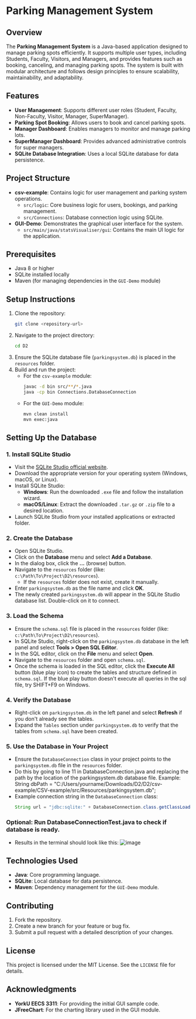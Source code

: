 # Parking Management System

## Overview
The **Parking Management System** is a Java-based application designed to manage parking spots efficiently. It supports multiple user types, including Students, Faculty, Visitors, and Managers, and provides features such as booking, canceling, and managing parking spots. The system is built with modular architecture and follows design principles to ensure scalability, maintainability, and adaptability.

## Features
- **User Management**: Supports different user roles (Student, Faculty, Non-Faculty, Visitor, Manager, SuperManager).
- **Parking Spot Booking**: Allows users to book and cancel parking spots.
- **Manager Dashboard**: Enables managers to monitor and manage parking lots.
- **SuperManager Dashboard**: Provides advanced administrative controls for super managers.
- **SQLite Database Integration**: Uses a local SQLite database for data persistence.

## Project Structure
- **csv-example**: Contains logic for user management and parking system operations.
  - `src/logic`: Core business logic for users, bookings, and parking management.
  - `src/Connections`: Database connection logic using SQLite.
- **GUI-Demo**: Demonstrates the graphical user interface for the system.
  - `src/main/java/statsVisualiser/gui`: Contains the main UI logic for the application.

## Prerequisites
- Java 8 or higher
- SQLite installed locally
- Maven (for managing dependencies in the `GUI-Demo` module)

## Setup Instructions
1. Clone the repository:
   ```bash
   git clone <repository-url>
   ```
2. Navigate to the project directory:
   ```bash
   cd D2
   ```
3. Ensure the SQLite database file (`parkingsystem.db`) is placed in the `resources` folder.
4. Build and run the project:
   - For the `csv-example` module:
     ```bash
     javac -d bin src/**/*.java
     java -cp bin Connections.DatabaseConnection
     ```
   - For the `GUI-Demo` module:
     ```bash
     mvn clean install
     mvn exec:java
     ```

## Setting Up the Database
### 1. Install SQLite Studio
- Visit the [SQLite Studio official website](https://sqlitestudio.pl/).
- Download the appropriate version for your operating system (Windows, macOS, or Linux).
- Install SQLite Studio:
  - **Windows**: Run the downloaded `.exe` file and follow the installation wizard.
  - **macOS/Linux**: Extract the downloaded `.tar.gz` or `.zip` file to a desired location.
- Launch SQLite Studio from your installed applications or extracted folder.

### 2. Create the Database
- Open SQLite Studio.
- Click on the **Database** menu and select **Add a Database**.
- In the dialog box, click the **...** (browse) button.
- Navigate to the `resources` folder (like: `c:\Path\To\Project\D2\resources`).
  - If the `resources` folder does not exist, create it manually.
- Enter `parkingsystem.db` as the file name and click **OK**.
- The newly created `parkingsystem.db` will appear in the SQLite Studio database list. Double-click on it to connect.

### 3. Load the Schema
- Ensure the `schema.sql` file is placed in the `resources` folder (like: `c:\Path\To\Project\D2\resources`).
- In SQLite Studio, right-click on the `parkingsystem.db` database in the left panel and select **Tools > Open SQL Editor**.
- In the SQL editor, click on the **File** menu and select **Open**.
- Navigate to the `resources` folder and open `schema.sql`.
- Once the schema is loaded in the SQL editor, click the **Execute All** button (blue play icon) to create the tables and structure defined in `schema.sql`. If the blue play button doesn't execute all queries in the sql file, try SHIFT+F9 on Windows.

### 4. Verify the Database
- Right-click on `parkingsystem.db` in the left panel and select **Refresh** if you don't already see the tables.
- Expand the `Tables` section under `parkingsystem.db` to verify that the tables from `schema.sql` have been created.

### 5. Use the Database in Your Project
- Ensure the `DatabaseConnection` class in your project points to the `parkingsystem.db` file in the `resources` folder.
- Do this by going to line 11 in DatabaseConnection.java and replacing the path by the location of the parkingsystem.db database file. Example: String dbPath = "C:/Users/yourname/Downloads/D2/D2/csv-example/CSV-example/src/Resources/parkingsystem.db";
- Example connection string in the `DatabaseConnection` class:
  ```java
  String url = "jdbc:sqlite:" + DatabaseConnection.class.getClassLoader().getResource("parkingsystem.db").getPath();
  ```
### Optional: Run DatabaseConnectionTest.java to check if database is ready. 
- Results in the terminal should look like this: ![image](https://github.com/user-attachments/assets/c5bb8d0e-625b-45d7-922c-b4638a4b3adc)


  
## Technologies Used
- **Java**: Core programming language.
- **SQLite**: Local database for data persistence.
- **Maven**: Dependency management for the `GUI-Demo` module.

## Contributing
1. Fork the repository.
2. Create a new branch for your feature or bug fix.
3. Submit a pull request with a detailed description of your changes.

## License
This project is licensed under the MIT License. See the `LICENSE` file for details.

## Acknowledgments
- **YorkU EECS 3311**: For providing the initial GUI sample code.
- **JFreeChart**: For the charting library used in the GUI module.
